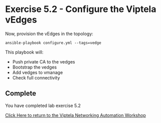 # Exercise 5.2 - Configure the Viptela vEdges


Now, provision the vEdges in the topology:

```shell
ansible-playbook configure.yml --tags=vedge
```

This playbook will:
* Push private CA to the vedges
* Bootstrap the vedges
* Add vedges to vmanage
* Check full connectivity

## Complete

You have completed lab exercise 5.2

[Click Here to return to the Viptela Networking Automation Workshop](../../README_AUTOMATION.md)